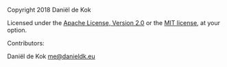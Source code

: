 Copyright 2018 Daniël de Kok

Licensed under the [Apache License, Version
2.0](http://www.apache.org/licenses/LICENSE-2.0) or the [MIT
license](http://opensource.org/licenses/MIT), at your option.

Contributors:

Daniël de Kok <me@danieldk.eu>
